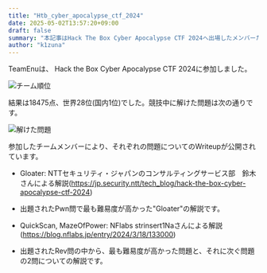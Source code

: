 ```yaml
---
title: "Htb_cyber_apocalypse_ctf_2024"
date: 2025-05-02T13:57:20+09:00
draft: false
summary: "本記事はHack The Box Cyber Apocalypse CTF 2024へ出場したメンバーたちによるWriteupのまとめです。"
author: "k1zuna"
---
```


TeamEnuは、 Hack the Box Cyber Apocalypse CTF 2024に参加しました。

![チーム順位](/writeup/htb_cyber_apocalypse_ctf_2024/ranking.jpeg)

結果は18475点、世界28位(国内1位)でした。競技中に解けた問題は次の通りです。

![解けた問題](/writeup/htb_cyber_apocalypse_ctf_2024/solved.jpeg)

参加したチームメンバーにより、それぞれの問題についてのWriteupが公開されています。

- Gloater: NTTセキュリティ・ジャパンのコンサルティングサービス部　鈴木さんによる解説(<https://jp.security.ntt/tech_blog/hack-the-box-cyber-apocalypse-ctf-2024>)
 - 出題されたPwn問で最も難易度が高かった"Gloater"の解説です。

- QuickScan, MazeOfPower: NFlabs strinsert1Naさんによる解説(<https://blog.nflabs.jp/entry/2024/3/18/133000>)
 - 出題されたRev問の中から、最も難易度が高かった問題と、それに次ぐ問題の2問についての解説です。

